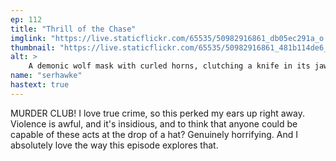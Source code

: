 ```yaml
---
ep: 112
title: "Thrill of the Chase"
imglink: "https://live.staticflickr.com/65535/50982916861_db05ec291a_o.jpg"
thumbnail: "https://live.staticflickr.com/65535/50982916861_481b114de6_q.jpg"
alt: >
    A demonic wolf mask with curled horns, clutching a knife in its jaws, highlighted in red and surrounded by jagged red lines. The words &quot;Murder Club&quot; are scrawled beneath it.
name: "serhawke"
hastext: true
---
```

MURDER CLUB! I love true crime, so this perked my ears up right away. Violence is awful, and it's insidious, and to think that anyone could be capable of these acts at the drop of a hat? Genuinely horrifying. And I absolutely love the way this episode explores that.
